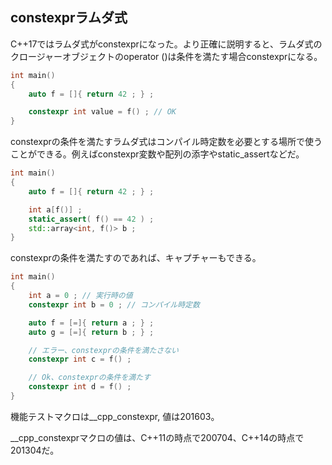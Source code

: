 ## constexprラムダ式

C++17ではラムダ式がconstexprになった。より正確に説明すると、ラムダ式のクロージャーオブジェクトのoperator ()は条件を満たす場合constexprになる。

~~~cpp
int main()
{
    auto f = []{ return 42 ; } ;

    constexpr int value = f() ; // OK
}
~~~

constexprの条件を満たすラムダ式はコンパイル時定数を必要とする場所で使うことができる。例えばconstexpr変数や配列の添字やstatic_assertなどだ。

~~~cpp
int main()
{
    auto f = []{ return 42 ; } ;

    int a[f()] ;
    static_assert( f() == 42 ) ;
    std::array<int, f()> b ;
}
~~~

constexprの条件を満たすのであれば、キャプチャーもできる。

~~~c++
int main()
{
    int a = 0 ; // 実行時の値
    constexpr int b = 0 ; // コンパイル時定数 

    auto f = [=]{ return a ; } ;
    auto g = [=]{ return b ; } ;

    // エラー、constexprの条件を満たさない
    constexpr int c = f() ;

    // Ok、constexprの条件を満たす
    constexpr int d = f() ;
}
~~~


機能テストマクロは__cpp_constexpr, 値は201603。

__cpp_constexprマクロの値は、C++11の時点で200704、C++14の時点で201304だ。
